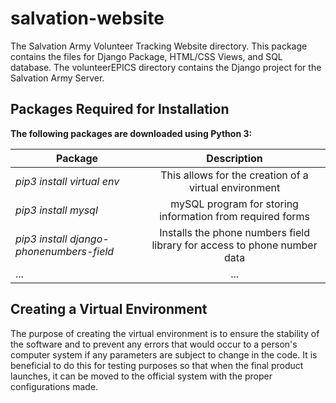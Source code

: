 # salvation-website
The Salvation Army Volunteer Tracking Website directory. This package contains the files for Django Package, HTML/CSS Views,
and SQL database.
The volunteerEPICS directory contains the Django project for the Salvation Army Server.

## Packages Required for Installation

__The following packages are downloaded using Python 3:__

| Package                                  |                         Description                          |
| ---------------------------------------- | :----------------------------------------------------------: |
| _pip3 install virtual env_               |    This allows for the creation of a virtual environment     |
| _pip3 install mysql_                     |  mySQL program for storing information from required forms   |
| _pip3 install django-phonenumbers-field_ | Installs the phone numbers field library for access to phone number data |
| ...                                      |                         ...                          |

## Creating a Virtual Environment

The purpose of creating the virtual environment is to ensure the stability of the software and to prevent any errors that would occur to a person's computer system if any parameters are subject to change in the code. It is beneficial to do this for testing purposes so that when the final product launches, it can be moved to the official system with the proper configurations made.


